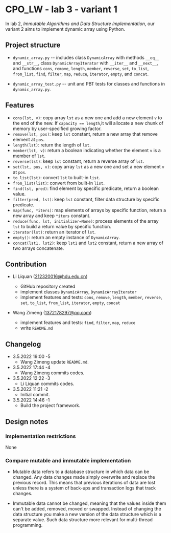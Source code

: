 # CPO_LW - lab 3 - variant 1

In lab 2, *Immutable Algorithms and Data Structure Implementation*, our
variant 2 aims to implement dynamic array using Python.

## Project structure

- `dynamic_array.py` -- includes class `DynamicArray` with methods `__eq__` and `__str__`,
 class `DynamicArrayIterator` with `__iter__` and `__next__`,
 and functions `cons`, `remove`, `length`, `member`, `reverse`, `set`,
 `to_list`, `from_list`,
 `find`, `filter`, `map`, `reduce`, `iterator`, `empty`, and `concat`.

- `dynamic_array_test.py` -- unit and PBT tests for classes and functions in `dynamic_array.py`.

## Features

- `cons(lst, v)`: copy array `lst` as a new one and add
 a new element `v` to the end of the new.
 If `capacity == length`,it will allocate a new chunk of memory
 by user-specified growing factor.
- `remove(lst, pos)`: keep `lst` constant, return a new array
 that remove element at `pos`.
- `length(lst)`: return the length of `lst`.
- `member(lst, v)`: return a boolean indicating whether
 the element `v` is a member of `lst`.
- `reverse(lst)`:  keep `lst` constant, return a reverse array of `lst`.
- `set(lst, pos, v)`: copy array `lst` as a new one and
 set a new element `v` at `pos`.
- `to_list(lst)`: convert `lst` to built-in `list`.
- `from_list(list)`: convert from built-in `list`.
- `find(lst, pred)`: find element by specific predicate, return a boolean value.
- `filter(pred, lst)`: keep `lst` constant, filter data structure by specific predicate.
- `map(func, *iters)`: map elements of arrays by specific function,
 return a new array and keep `*iters` constant.
- `reduce(func, lst, initializer=None)`: process elements of the array `lst` to
 build a return value by
 specific function.
- `iterator(lst)`: return an iterator of `lst`.
- `empty()`: return an empty instance of `DynamicArray`.
- `concat(lst1, lst2)`: keep `lst1` and `lst2` constant,
 return a new array of two arrays concatenate.

## Contribution

- Li Liquan (212320016@hdu.edu.cn)
  - GitHub repository created
  - implement classes `DynamicArray`, `DynamicArrayIterator`
  - implement features and tests: `cons`, `remove`, `length`, `member`,
  `reverse`, `set`, `to_list`, `from_list`, `iterator`, `empty`, `concat`

- Wang Zimeng (1372178297@qq.com)
  - implement features and tests: `find`, `filter`, `map`, `reduce`
  - write `README.md`

## Changelog

- 3.5.2022 19:00 -5
  - Wang Zimeng update `README.md`.
- 3.5.2022 17:44 -4
  - Wang Zimeng commits codes.
- 3.5.2022 12:22 -3
  - Li Liquan commits codes.
- 3.5.2022 11:21 -2
  - Initial commit.
- 3.5.2022 14:46 -1
  - Build the project framework.

## Design notes

### Implementation restrictions

None

### Compare mutable and immutable implementation

- Mutable data refers to a database structure in which data can be changed.
 Any data changes made simply overwrite and replace the previous record.
 This means that previous iterations of data are lost unless there is
 a system of back-ups and transaction logs that track changes.

- Immutable data cannot be changed, meaning that the values inside
 them can't be added, removed, moved or swapped. Instead of changing
 the data structure you make a new version of the data structure
 which is a separate value. Such data structure more relevant for
 multi-thread programming.